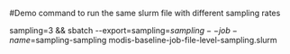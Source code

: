 #Demo command to run the same slurm file with different sampling rates

sampling=3 && sbatch --export=sampling=$sampling --job-name=$sampling-sampling modis-baseline-job-file-level-sampling.slurm
